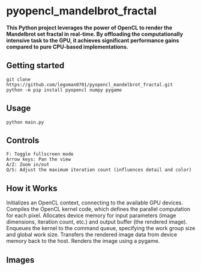 # pyopencl_mandelbrot_fractal

**This Python project leverages the power of OpenCL to render the Mandelbrot set fractal in real-time. By offloading the computationally intensive task to the GPU, it achieves significant performance gains compared to pure CPU-based implementations.**

## Getting started
```
git clone https://github.com/legoman0701/pyopencl_mandelbrot_fractal.git
python -m pip install pyopencl numpy pygame
```

## Usage

```
python main.py
```

## Controls
```
F: Toggle fullscreen mode
Arrow keys: Pan the view
A/Z: Zoom in/out
Q/S: Adjust the maximum iteration count (influences detail and color)
```

## How it Works

Initializes an OpenCL context, connecting to the available GPU devices.
Compiles the OpenCL kernel code, which defines the parallel computation for each pixel.
Allocates device memory for input parameters (image dimensions, iteration count, etc.) and output buffer (the rendered image).
Enqueues the kernel to the command queue, specifying the work group size and global work size.
Transfers the rendered image data from device memory back to the host.
Renders the image using a pygame.

## Images
